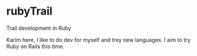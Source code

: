 # rubyTrail
Trail development in Ruby

Karim here, I like to do dev for myself and trey new languages. I aim to try Ruby on Rails this time.
